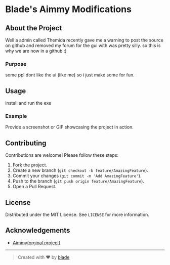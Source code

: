 # Blade's Aimmy Modifications

## About the Project
Well a admin called Themida recently gave me a warning to post the source on github and removed my forum for the gui with was pretty silly. so this is why we are now in a github :)
### Purpose

some ppl dont like the ui (like me) so i just make some for fun.

## Usage


install and run the exe

### Example

Provide a screenshot or GIF showcasing the project in action.

## Contributing

Contributions are welcome! Please follow these steps:

1. Fork the project.
2. Create a new branch (`git checkout -b feature/AmazingFeature`).
3. Commit your changes (`git commit -m 'Add AmazingFeature'`).
4. Push to the branch (`git push origin feature/AmazingFeature`).
5. Open a Pull Request.

## License

Distributed under the MIT License. See `LICENSE` for more information.

## Acknowledgements

- [Aimmy(orginal project)](https://aimmy.dev/)
---

> Created with ❤️ by [blade](https://github.com/burycorpse)


